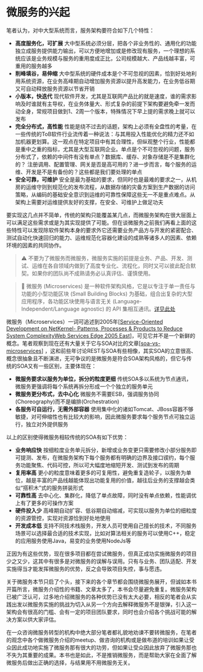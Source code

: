 # 微服务的兴起

笔者认为，对中大型系统而言，服务架构要符合如下几个特性：

* **高度服务化，可扩展** 大中型系统必须分层，把各个非业务性的、通用化的功能独立成服务提供能力输出，可以方便地增加或是修改现有服务，一个理想的系统应该是业务规模与服务的重用度成正比，公司规模越大、产品线越丰富，可重用的服务越多 
* **削峰填谷，易伸缩** 大中型系统的硬件成本是个不可忽视的因素，恰到好处地利用系统资源，在业务高峰期自动增加服务资源以提升高发能力，在业务低谷期又可自动释放服务资源以节省开销
* **小版本，快迭代** 现代软件开发，尤其是互联网产品比的就是速度，谁的需求影响及时谁就有主导权，在业务体量大、形式复杂的前提下架构要避免牵一发而动全身，常规项目做到1、2周一个版本，特殊情况下早上提的需求晚上就可以发布
* **完全分布式，高性能** 性能是绕不过去的话题，架构上必须有全盘性的考量，在一些传统的ToB软件行业流传着一种说法：与其用投入性能优化的精力还不如加机器更划算。这一观点在特定项目中有其合理性，但纵观整个行业，性能都是重中之重的指标，尤其是大型互联网企业。单点是个不可忽视的问题，服务分布式了，依赖的中间件有没有单点？数据库、缓存、对象存储是不是集群化的？ 注册调用、配置管理、网关是否是高可用的？进一步而言，每个服务的运维、开发是不是有备份的？这些都是我们要处理的单点
* **安全可靠，可维护** 安全是最为基础的要求，但同时也是最难的要求之一，从机房的运维守则到规范化的发布流程，从数据存储的灾备方案到生产数据的访问策略，从编码的基础安全意识到运维的可靠性保障这些无一不是重点难点。从架构上需要对运维提供友好的支撑，在安全、可维护上做足功夫

要实现这几点并不简单，传统的架构只能覆盖某几点，而微服务架构在很大层面上可以满足这些需求或是为其实现提供了可能。但在谈微服务之前我们再看上面的这些特性可以发现除软件架构本身的要求外它还需要业务产品方与开发的紧密配合、测试自动化快速回归的能力、运维规范化容器化建设的成熟等诸多人的因素、依赖环境的因素的共同协作。

> ⚠ 不要为了微服务而微服务，微服务实施的前提是业务、产品、开发、测试、运维在各自领域内做到了高度专业化、流程化，同时又可以彼此配合默契。如果你的团队尚不成熟请务必认真评估、谨慎使用。

> 🔆 微服务 \(Microservices\) 是一种软件架构风格，它是以专注于单一责任与功能的小型功能区块 \(Small Building Blocks\) 为基础，组合出复杂的大型应用程序，各功能区块使用与语言无关 \(Language-Independent/Language agnostic\) 的 API 集相互通讯。[详见此处](https://en.wikipedia.org/wiki/Microservices)

微服务（Microservices）一词可追述到2005年\[[Service-Oriented Development on NetKernel- Patterns, Processes & Products to Reduce System ComplexityWeb Services Edge 2005 East](http://www.cloudcomputingexpo.com/node/80883)\]，可见它并不是一个新鲜的概念。笔者观察到现在还有大量关于它与SOA对比的文章\[[soa-vs-microservices](https://www.baidu.com/s?wd=soa%20%E5%BE%AE%E6%9C%8D%E5%8A%A1&rsv_spt=1&rsv_iqid=0xc3f4e18b0002fe50&issp=1&f=8&rsv_bp=0&rsv_idx=2&ie=utf-8&tn=baiduhome_pg&rsv_enter=1&rsv_sug3=15&rsv_sug1=22&rsv_sug7=100&rsv_t=a877HVLvnfbrFxOgIe%2Bpk%2BUr5gAambAyNOXvpFi7r9O0werEJf0hyX2XX6tewcGkk7Oc)\] ，这和前些年讨论REST与SOA有些相像，其实SOA的立意很高、概念很抽象且不断演进，无可争议的是微服务是符合SOA架构风格的，但它与传统的SOA又有一些区别，主要体现在：

* **微服务要求以服务为单位，拆分的粒度更细** 传统SOA多以系统为节点通讯，微服务更强调将每个系统再拆分形成一个个独立的服务单元
* **微服务更分布式，去中心化** 微服务不需要ESB，强调服务协同\(Choreography\)而不是编排\(Orchestration\)
* **各服务可自运行，无需外部容器** 使用集中化的诸如Tomcat、JBoss容器不够敏捷，对可伸缩性也有比较大的影响，因此微服务要求每个服务节点可独立运行，独立对外提供服务

以上的区别使得微服务相较传统的SOA有如下优势：

* **业务响应快** 按细粒度业务单元拆分，新增或业务变更只需要修改小部分服务即可提测、发布，在微服务架构下每个服务都有明确的边界及接口锲约，每个服务功能聚焦、代码可控，所以可大幅度地缩短开发、测试到发布的周期 
* **复用率高** 更小的粒度意味着更多的可复用性，避免重复造轮子，以服务为单位，越是丰富的产品线越能体现出功能复用的价值，越往后业务的支撑越会类似“搭积木”式的服务拼装形式
* **可靠性高** 去中心化、集群化，降低了单点故障，同时没有单点依赖，性能调优上有了更多的可操作方案
* **硬件投入少** 高峰期自动扩容、低谷期自动缩减，可实现以服务为单位的细粒度的资源管控，实现对资源恰到好处地使用
* **开发成本低** 支持不同技术栈服务，开发人员可使用自己擅长的技术，不同服务场景可以选择最合适的技术实现，比如对算法相关的服务可以使用C++，稳定的应用服务使用Java，易变的业务使用NodeJs等

正因为有这些优势，现在很多项目都在尝试微服务，但真正成功实施微服务的项目少之又少，这其中有很多是对微服务的误解与误用。只有与业务、团队适配、开发实施得当才能发挥微服务的优势，反之会导致项目失控，事与愿违。

关于微服务本节只启了个头，接下来的各个章节都会围绕微服务展开，但诚如本书开篇所言，微服务介绍性的书籍、文章太多了，本书会尽量避免重复。微服务架构已被广泛认可，过多地介绍微服务的各种优势已没有太大必要，相反的笔者会从实践出发以微服务实施的挑战为切入从另一个方向去解释微服务不是银弹，引入这一架构会有很高的门槛、会有一定的项目团队要求，同时也会介绍各个挑战可能的解决方案以供大家评估。

在一众咨询微服务转型的机构中绝大部分笔者都礼貌地劝谏不要转微服务，在笔者的观念中各个做微服务介绍的meetup、做咨询的机构或是做布道的培训如果让受众因此成功地实施了微服务那有很大的功劳，但如果让受众因此放弃了微服务那也不失为其重要的成果。本书也是如此，不是推销微服务，而是帮助大家在全面了解微服务后做出正确的选择，与结果用不用微服务无关。

